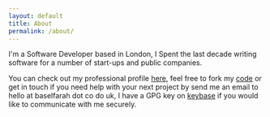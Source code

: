 ```yaml
---
layout: default
title: About
permalink: /about/
---
```

I'm a Software Developer based in London, I Spent the last decade writing software for a number of start-ups and public companies.

You can check out my professional profile [here][linkedin-profile], feel free to fork my [code][github-profile] or get in touch if you need help with your next project by send me an email to hello at baselfarah dot co do uk, I have a GPG key on [keybase][keybase-profile] if you would like to communicate with me securely.


[linkedin-profile]: https://uk.linkedin.com/in/baself
[github-profile]: https://github.com/baz44
[keybase-profile]: https://keybase.io/baself
